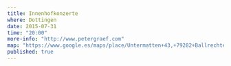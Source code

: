 ```yaml
---
title: Innenhofkonzerte
where: Dottingen
date: 2015-07-31
time: "20:00"
more-info: "http://www.petergraef.com" 
map: "https://www.google.es/maps/place/Untermatten+43,+79282+Ballrechten-Dottingen,+Alemania/@47.8611134,7.6840371,17z/data=!3m1!4b1!4m2!3m1!1s0x4791085fc8f9314f:0xec066445447559de"
published: true
---
```


